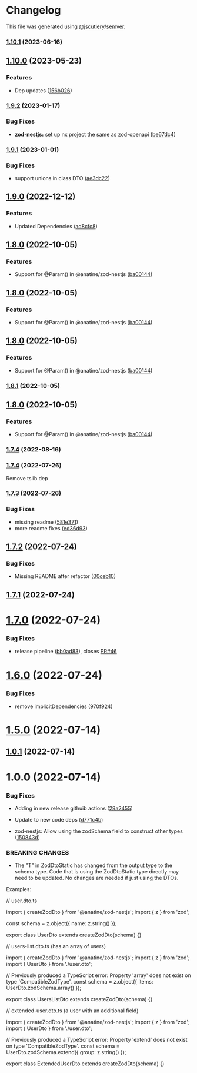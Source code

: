 # Changelog

This file was generated using [@jscutlery/semver](https://github.com/jscutlery/semver).

### [1.10.1](https://github.com/anatine/zod-plugins/compare/zod-nestjs-1.10.0...zod-nestjs-1.10.1) (2023-06-16)

## [1.10.0](https://github.com/anatine/zod-plugins/compare/zod-nestjs-1.9.2...zod-nestjs-1.10.0) (2023-05-23)


### Features

* Dep updates ([156b026](https://github.com/anatine/zod-plugins/commit/156b026391eba70c00df8b0f96ec402db1ceed4c))

### [1.9.2](https://github.com/anatine/zod-plugins/compare/zod-nestjs-1.9.1...zod-nestjs-1.9.2) (2023-01-17)


### Bug Fixes

* **zod-nestjs:** set up nx project the same as zod-openapi ([be67dc4](https://github.com/anatine/zod-plugins/commit/be67dc4503bd62617ebe91f165977cf0e9f3ceff))

### [1.9.1](https://github.com/anatine/zod-plugins/compare/zod-nestjs-1.9.0...zod-nestjs-1.9.1) (2023-01-01)


### Bug Fixes

* support unions in class DTO ([ae3dc22](https://github.com/anatine/zod-plugins/commit/ae3dc22f1c481ea159066f86cfe2de060f21a794))

## [1.9.0](https://github.com/anatine/zod-plugins/compare/zod-nestjs-1.8.0...zod-nestjs-1.9.0) (2022-12-12)


### Features

* Updated Dependencies ([ad8cfc8](https://github.com/anatine/zod-plugins/commit/ad8cfc8fa40ca32736dbfb0d8906569d2a626cbe))

## [1.8.0](https://github.com/anatine/zod-plugins/compare/zod-nestjs-1.7.4...zod-nestjs-1.8.0) (2022-10-05)


### Features

* Support for @Param() in @anatine/zod-nestjs ([ba00144](https://github.com/anatine/zod-plugins/commit/ba001444d3554695fe6db6b0d449f03351d65c48))

## [1.8.0](https://github.com/anatine/zod-plugins/compare/zod-nestjs-1.7.4...zod-nestjs-1.8.0) (2022-10-05)


### Features

* Support for @Param() in @anatine/zod-nestjs ([ba00144](https://github.com/anatine/zod-plugins/commit/ba001444d3554695fe6db6b0d449f03351d65c48))

## [1.8.0](https://github.com/anatine/zod-plugins/compare/zod-nestjs-1.7.4...zod-nestjs-1.8.0) (2022-10-05)


### Features

* Support for @Param() in @anatine/zod-nestjs ([ba00144](https://github.com/anatine/zod-plugins/commit/ba001444d3554695fe6db6b0d449f03351d65c48))

### [1.8.1](https://github.com/anatine/zod-plugins/compare/zod-nestjs-1.8.0...zod-nestjs-1.8.1) (2022-10-05)

## [1.8.0](https://github.com/anatine/zod-plugins/compare/zod-nestjs-1.7.4...zod-nestjs-1.8.0) (2022-10-05)


### Features

* Support for @Param() in @anatine/zod-nestjs ([ba00144](https://github.com/anatine/zod-plugins/commit/ba001444d3554695fe6db6b0d449f03351d65c48))

### [1.7.4](https://github.com/anatine/zod-plugins/compare/zod-nestjs-1.7.3...zod-nestjs-1.7.4) (2022-08-16)

### [1.7.4](https://github.com/anatine/zod-plugins/compare/zod-nestjs-1.7.2...zod-nestjs-1.7.3) (2022-07-26)

Remove tslib dep

### [1.7.3](https://github.com/anatine/zod-plugins/compare/zod-nestjs-1.7.2...zod-nestjs-1.7.3) (2022-07-26)

### Bug Fixes

* missing readme ([581e371](https://github.com/anatine/zod-plugins/commit/581e37112c223782759635ae34937a0dfa664dc9))
* more readme fixes ([ed36d93](https://github.com/anatine/zod-plugins/commit/ed36d935dc6bb93ab35b5212e966130ff3ba9838))

## [1.7.2](https://github.com/anatine/zod-plugins/compare/zod-nestjs-1.7.1...zod-nestjs-1.7.2) (2022-07-24)

### Bug Fixes

* Missing README after refactor ([00ceb10](https://github.com/anatine/zod-plugins/commit/00ceb10be8251c6be2a83e64a9a8cd6116451938))

## [1.7.1](https://github.com/anatine/zod-plugins/compare/zod-nestjs-1.7.0...zod-nestjs-1.7.1) (2022-07-24)

# [1.7.0](https://github.com/anatine/zod-plugins/compare/zod-nestjs-1.6.0...zod-nestjs-1.7.0) (2022-07-24)

### Bug Fixes

* release pipeline ([bb0ad83](https://github.com/anatine/zod-plugins/commit/bb0ad836a954659b778f1181dff4fe99daf35447)), closes [PR#46](https://github.com/PR/issues/46)

# [1.6.0](https://github.com/anatine/zod-plugins/compare/zod-nestjs-1.5.0...zod-nestjs-1.6.0) (2022-07-24)

### Bug Fixes

* remove implicitDependencies ([970f924](https://github.com/anatine/zod-plugins/commit/970f924a044d907007482c14a05c710c02a04032))

# [1.5.0](https://github.com/anatine/zod-plugins/compare/zod-nestjs-1.4.1...zod-nestjs-1.5.0) (2022-07-14)

## [1.0.1](https://github.com/anatine/zod-plugins/compare/zod-nestjs-1.0.0...zod-nestjs-1.0.1) (2022-07-14)

# 1.0.0 (2022-07-14)

### Bug Fixes

* Adding in new release githuib actions ([29a2455](https://github.com/anatine/zod-plugins/commit/29a2455161f7021df9f933d0d8b200a08fe31fde))
* Update to new code deps ([d771c4b](https://github.com/anatine/zod-plugins/commit/d771c4b2b026635a6704eeb1fca80dd2f2e5e8e8))

* zod-nestjs: Allow using the zodSchema field to construct other types ([150843d](https://github.com/anatine/zod-plugins/commit/150843dcdd783d3424323e861d199556826d36ea))

### BREAKING CHANGES

* The "T" in ZodDtoStatic<T> has changed from the output type to the
schema type. Code that is using the ZodDtoStatic type directly may need
to be updated. No changes are needed if just using the DTOs.

Examples:

// user.dto.ts

import { createZodDto } from '@anatine/zod-nestjs';
import { z } from 'zod';

const schema = z.object({ name: z.string() });

export class UserDto extends createZodDto(schema) {}

// users-list.dto.ts (has an array of users)

import { createZodDto } from '@anatine/zod-nestjs';
import { z } from 'zod';
import { UserDto } from './user.dto';

// Previously produced a TypeScript error: Property 'array' does not exist on type 'CompatibleZodType'.
const schema = z.object({ items: UserDto.zodSchema.array() });

export class UsersListDto extends createZodDto(schema) {}

// extended-user.dto.ts (a user with an additional field)

import { createZodDto } from '@anatine/zod-nestjs';
import { z } from 'zod';
import { UserDto } from './user.dto';

// Previously produced a TypeScript error: Property 'extend' does not exist on type 'CompatibleZodType'.
const schema = UserDto.zodSchema.extend({ group: z.string() });

export class ExtendedUserDto extends createZodDto(schema) {}
